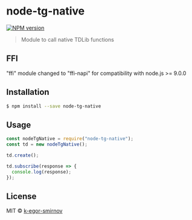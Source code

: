 # node-tg-native

[![NPM version](https://badge.fury.io/js/node-tg-native.svg)](https://npmjs.org/package/node-tg-native)

> Module to call native TDLib functions


## FFI

"ffi" module changed to "ffi-napi" for compatibility with node.js >= 9.0.0

## Installation

```sh
$ npm install --save node-tg-native
```

## Usage

```js
const nodeTgNative = require("node-tg-native");
const td = new nodeTgNative();

td.create();

td.subscribe(response => {
  console.log(response);
});
```

## License

MIT © [k-egor-smirnov]()
